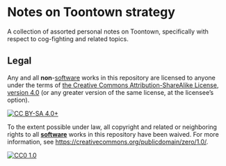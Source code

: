 # Notes on Toontown strategy

A collection of assorted personal notes on Toontown, specifically with respect
to cog-fighting and related topics.

## Legal

Any and all **non**-[software](https://en.wikipedia.org/wiki/Software) works in
this repository are licensed to anyone under the terms of [the Creative Commons
Attribution-ShareAlike License, version
4.0](https://creativecommons.org/licenses/by-sa/4.0/) (or any greater version
of the same license, at the licensee&rsquo;s option).

[![CC BY-SA 4.0+](https://i.creativecommons.org/l/by-sa/4.0/88x31.png
"CC BY-SA 4.0+")](https://creativecommons.org/licenses/by-sa/4.0/)

To the extent possible under law, all copyright and related or neighboring
rights to all **[software](https://en.wikipedia.org/wiki/Software)** works in
this repository have been waived. For more information, see
<https://creativecommons.org/publicdomain/zero/1.0/>.

[![CC0
1.0](https://mirrors.creativecommons.org/presskit/buttons/88x31/svg/cc-zero.svg
"CC0 1.0")](https://creativecommons.org/publicdomain/zero/1.0/)
